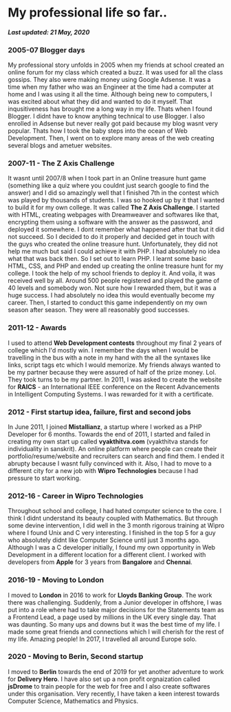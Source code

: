 # My professional life so far..

#### *Last updated: 21 May, 2020*

### 2005-07 Blogger days

My professional story unfolds in 2005 when my friends at school created an online forum for my class which created a buzz. It was used for all the class gossips. They also were making money using Google Adsense. It was a time when my father who was an Engineer at the time had a computer at home and I was using it all the time. Although being new to computers, I was excited about what they did and wanted to do it myself. That inqusitiveness has brought me a long way in my life. Thats when I found Blogger. I didnt have to know anything technical to use Blogger. I also enrolled in Adsense but never really got paid because my blog wasnt very popular. Thats how I took the baby steps into the ocean of Web Development. Then, I went on to explore many areas of the web creating several blogs and ametuer websites.

### 2007-11 - The Z Axis Challenge

It wasnt until 2007/8 when I took part in an Online treasure hunt game (something like a quiz where you couldnt just search google to find the answer) and I did so amazingly well that I finished 7th in the contest which was played by thousands of students. I was so hooked up by it that I wanted to build it for my own college. It was called **The Z Axis Challenge**. I started with HTML, creating webpages with Dreamweaver and softwares like that, encrypting them using a software with the answer as the password, and deployed it somewhere. I dont remember what happened after that but it did not succeed. So I decided to do it properly and decided get in touch with the guys who created the online treasure hunt. Unfortunately, they did not help me much but said I could achieve it with PHP. I had absolutely no idea what that was back then. So I set out to learn PHP. I learnt some basic HTML, CSS, and PHP and ended up creating the online treasure hunt for my college. I took the help of my school friends to deploy it. And voila, it was received well by all. Around 500 people registered and played the game of 40 levels and somebody won. Not sure how I rewarded them, but it was a huge success. I had absolutely no idea this would eventually become my career. Then, I started to conduct this game independently on my own season after season. They were all reasonably good successes.

### 2011-12 - Awards

I used to attend **Web Development contests** throughout my final 2 years of college which I'd mostly win. I remember the days when I would be travelling in the bus with a note in my hand with the all the syntaxes like links, script tags etc which I would memorize. My friends always wanted to be my partner because they were assured of half of the prize money. Lol. They took turns to be my partner. In 2011, I was asked to create the website for **RAICS** - an International IEEE conference on the Recent Advancements in Intelligent Computing Systems. I was rewarded for it with a certificate.

### 2012 - First startup idea, failure, first and second jobs

In June 2011, I joined **Mistallianz**, a startup where I worked as a PHP Developer for 6 months. Towards the end of 2011, I started and failed in creating my own start up called **vyakthitva.com** (vyakthitva stands for individuality in sanskrit). An online platform where people can create their portfolio/resume/website and recruiters can search and find them. I ended it abrupty because I wasnt fully convinced with it. Also, I had to move to a different city for a new job with **Wipro Technologies** because I had pressure to start working.

### 2012-16 - Career in Wipro Technologies

Throughout school and college, I had hated computer science to the core. I think I didnt understand its beauty coupled with Mathematics. But through some devine intervention, I did well in the 3 month rigorous training at Wipro where I found Unix and C very interesting. I finished in the top 5 for a guy who absolutely didnt like Computer Science until just 3 months ago. Although I was a C developer initially, I found my own opportunity in Web Development in a different location for a different client. I worked with developers from **Apple** for 3 years from **Bangalore** and **Chennai**.

### 2016-19 - Moving to London

I moved to **London** in 2016 to work for **Lloyds Banking Group**. The work there was challenging. Suddenly, from a Junior developer in offshore, I was put into a role where had to take major decisions for the Statements team as a Frontend Lead, a page used by millions in the UK every single day. That was daunting. So many ups and downs but it was the best time of my life. I made some great friends and connections which I will cherish for the rest of my life. Amazing people! In 2017, I travelled all around Europe solo.

### 2020 - Moving to Berin, Second startup

I moved to **Berlin** towards the end of 2019 for yet another adventure to work for **Delivery Hero**. I have also set up a non profit orgnaization called **jsDrome** to train people for the web for free and I also create softwares under this organisation. Very recently, I have taken a keen interest towards Computer Science, Mathematics and Physics.

&nbsp;
